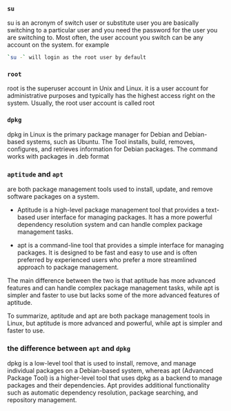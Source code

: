 ### `su`
su is an acronym of switch user or substitute user you are basically switching to a particular user and you need the password for the user you are switching to. Most often, the user account you switch can be any account on the system. for example

```bash
`su -` will login as the root user by default
``` 
### `root`
root is the superuser account in Unix and Linux. it is a user account for administrative purposes and typically has the highest access right on the system. Usually, the root user account is called root

### `dpkg`
dpkg in Linux is the primary package manager for Debian and Debian-based systems, such as Ubuntu. The Tool installs, build, removes, configures, and retrieves information for Debian packages. The command works with packages in .deb format

### `aptitude` and `apt` 
are both package management tools used to install, update, and remove software packages on a system.

- Aptitude is a high-level package management tool that provides a text-based user interface for managing packages. It has a more powerful dependency resolution system and can handle complex package management tasks.

- apt is a command-line tool that provides a simple interface for managing packages. It is designed to be fast and easy to use and is often preferred by experienced users who prefer a more streamlined approach to package management.

The main difference between the two is that aptitude has more advanced features and can handle complex package management tasks, while apt is simpler and faster to use but lacks some of the more advanced features of aptitude.

To summarize, aptitude and apt are both package management tools in Linux, but aptitude is more advanced and powerful, while apt is simpler and faster to use.

### the difference between `apt` and `dpkg`
dpkg is a low-level tool that is used to install, remove, and manage individual packages on a Debian-based system, whereas apt (Advanced Package Tool) is a higher-level tool that uses dpkg as a backend to manage packages and their dependencies. Apt provides additional functionality such as automatic dependency resolution, package searching, and repository management.
